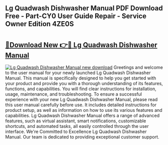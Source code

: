 ## Lg Quadwash Dishwasher Manual PDF Download Free - Part-CY0 User Guide Repair - Service Owner Edition 4ZE0S

# <h2><a href="http://bc314.oget.top/?id=Lg+Quadwash+Dishwasher+Manual">🔗Download New 👉🔴 Lg Quadwash Dishwasher Manual</a></h2>

[![Lg Quadwash Dishwasher Manual new download](https://i.imgur.com/5g1atiW.png)](http://bc314.oget.top/?id=Lg+Quadwash+Dishwasher+Manual)
Greetings and welcome to the user manual for your newly launched Lg Quadwash Dishwasher Manual. This manual is specifically designed to help you get started with your product and provide you with a thorough understanding of its features, functions, and capabilities. You will find clear instructions for installation, usage, maintenance, and troubleshooting. To ensure a successful experience with your new Lg Quadwash Dishwasher Manual, please read this user manual carefully before use. It includes detailed instructions for product setup, as well as information on how to use its various features and capabilities. Lg Quadwash Dishwasher Manual offers a range of advanced features, such as virtual assistant, smart notifications, customizable shortcuts, and automated tasks, all easily controlled through the user interface. We're Committed to Excellence Lg Quadwash Dishwasher Manual. Our team is dedicated to providing exceptional customer support.
